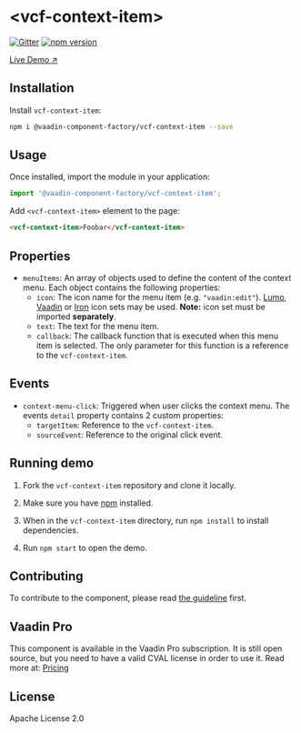 # &lt;vcf-context-item&gt;

[![Gitter](https://badges.gitter.im/Join%20Chat.svg)](https://gitter.im/vaadin/web-components?utm_source=badge&utm_medium=badge&utm_campaign=pr-badge)
[![npm version](https://badgen.net/npm/v/@vaadin-component-factory/vcf-context-item)](https://www.npmjs.com/package/@vaadin-component-factory/vcf-context-item)
<!-- [![Published on Vaadin Directory](https://img.shields.io/badge/Vaadin%20Directory-published-00b4f0.svg)](https://vaadin.com/directory/component/vaadin-component-factoryvcf-context-item) -->

[Live Demo ↗](https://vcf-context-item.netlify.com/)

## Installation

Install `vcf-context-item`:

```sh
npm i @vaadin-component-factory/vcf-context-item --save
```

## Usage

Once installed, import the module in your application:

```js
import '@vaadin-component-factory/vcf-context-item';
```

Add `<vcf-context-item>` element to the page:

```html
<vcf-context-item>Foobar</vcf-context-item>
```

## Properties

- `menuItems`: An array of objects used to define the content of the context menu. Each object contains the following properties:
  - `icon`: The icon name for the menu item (e.g. `"vaadin:edit"`).  [Lumo](https://cdn.vaadin.com/vaadin-lumo-styles/1.0.0/demo/icons.html), [Vaadin](https://vaadin.com/components/vaadin-icons) or [Iron](https://www.webcomponents.org/element/@polymer/iron-icons) icon sets may be used. __Note:__ icon set must be imported __separately__.
  - `text`: The text for the menu item.
  - `callback`: The callback function that is executed when this menu item is selected. The only parameter for this function is a reference to the `vcf-context-item`.
  
## Events

- `context-menu-click`: Triggered when user clicks the context menu. The events `detail` property contains 2 custom properties:
  - `targetItem`: Reference to the `vcf-context-item`.
  - `sourceEvent`: Reference to the original click event.

## Running demo

1. Fork the `vcf-context-item` repository and clone it locally.

1. Make sure you have [npm](https://www.npmjs.com/) installed.

1. When in the `vcf-context-item` directory, run `npm install` to install dependencies.

1. Run `npm start` to open the demo.

## Contributing

  To contribute to the component, please read [the guideline](https://github.com/vaadin/vaadin-core/blob/master/CONTRIBUTING.md) first.
    
## Vaadin Pro
This component is available in the Vaadin Pro subscription. It is still open source, but you need to have a valid CVAL license in order to use it. Read more at: [Pricing](https://vaadin.com/pricing)

## License

Apache License 2.0